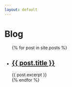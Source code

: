 ```yaml
---
layout: default
---
```


<h1> Blog</h1>

<ul> 
    {% for post in site.posts %}
    <li>
        <h2><a href="{{ post.url }}"> {{ post.title }}</a></h2>
        {{ post.excerpt }}
    </li>
    {% endfor %}
</ul>